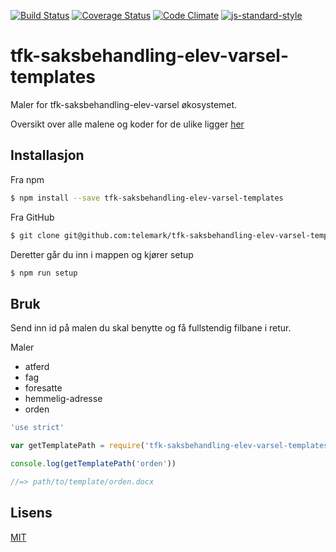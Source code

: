 [![Build Status](https://travis-ci.org/telemark/tfk-saksbehandling-elev-varsel-templates.svg?branch=master)](https://travis-ci.org/telemark/tfk-saksbehandling-elev-varsel-templates)
[![Coverage Status](https://coveralls.io/repos/telemark/tfk-saksbehandling-elev-varsel-templates/badge.svg?branch=master&service=github)](https://coveralls.io/github/telemark/tfk-saksbehandling-elev-varsel-templates?branch=master)
[![Code Climate](https://codeclimate.com/github/telemark/tfk-saksbehandling-elev-varsel-templates/badges/gpa.svg)](https://codeclimate.com/github/telemark/tfk-saksbehandling-elev-varsel-templates)
[![js-standard-style](https://img.shields.io/badge/code%20style-standard-brightgreen.svg?style=flat)](https://github.com/feross/standard)
# tfk-saksbehandling-elev-varsel-templates
Maler for tfk-saksbehandling-elev-varsel økosystemet.

Oversikt over alle malene og koder for de ulike ligger [her](docs/templates.md)

## Installasjon

Fra npm

```sh
$ npm install --save tfk-saksbehandling-elev-varsel-templates
```

Fra GitHub

```sh
$ git clone git@github.com:telemark/tfk-saksbehandling-elev-varsel-templates.git
```

Deretter går du inn i mappen og kjører setup

```sh
$ npm run setup
```

## Bruk

Send inn id på malen du skal benytte og få fullstendig filbane i retur.

Maler
- atferd
- fag
- foresatte
- hemmelig-adresse
- orden

```javascript
'use strict'

var getTemplatePath = require('tfk-saksbehandling-elev-varsel-templates')

console.log(getTemplatePath('orden'))

//=> path/to/template/orden.docx
```

## Lisens
[MIT](LICENSE)